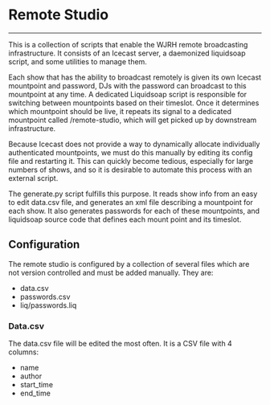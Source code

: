 # Remote Studio

---

This is a collection of scripts that enable the WJRH remote 
broadcasting infrastructure. It consists of an Icecast server,
a daemonized liquidsoap script, and some utilities to manage them.

Each show that has the ability to broadcast remotely is given its
own Icecast mountpoint and password, DJs with the password can 
broadcast to this mountpoint at any time. A dedicated Liquidsoap 
script is responsible for switching between mountpoints based on
their timeslot. Once it determines which mountpoint should be
live, it repeats its signal to a dedicated mountpoint called
/remote-studio, which will get picked up by downstream
infrastructure.

Because Icecast does not provide a way to dynamically allocate
individually authenticated mountpoints, we must do this manually
by editing its config file and restarting it. This can quickly
become tedious, especially for large numbers of shows, and so 
it is desirable to automate this process with an external script.

The generate.py script fulfills this purpose. It reads show info
from an easy to edit data.csv file, and generates an xml file
describing a mountpoint for each show. It also generates
passwords for each of these mountpoints, and liquidsoap source
code that defines each mount point and its timeslot.

## Configuration

The remote studio is configured by a collection of several files
which are not version controlled and must be added manually.
They are:

- data.csv
- passwords.csv
- liq/passwords.liq 

### Data.csv

The data.csv file will be edited the most often. It is a CSV file
with 4 columns:

- name
- author
- start_time
- end_time
